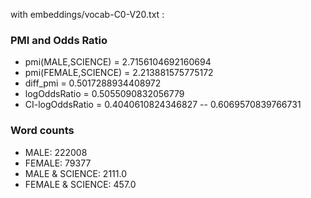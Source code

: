 with embeddings/vocab-C0-V20.txt :
 
### PMI and Odds Ratio 
 - pmi(MALE,SCIENCE) = 2.7156104692160694
 - pmi(FEMALE,SCIENCE) = 2.213881575775172
 - diff_pmi = 0.5017288934408972
 - logOddsRatio = 0.5055090832056779
 - CI-logOddsRatio = 0.4040610824346827 -- 0.6069570839766731
 
### Word counts 
 - MALE: 222008
 - FEMALE: 79377
 - MALE & SCIENCE: 2111.0
 - FEMALE & SCIENCE: 457.0


